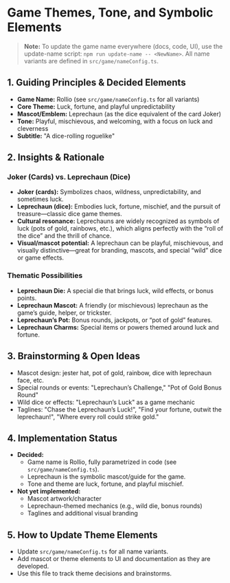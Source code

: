 # Game Themes, Tone, and Symbolic Elements

> **Note:** To update the game name everywhere (docs, code, UI), use the update-name script: `npm run update-name -- <NewName>`. All name variants are defined in `src/game/nameConfig.ts`.

## 1. Guiding Principles & Decided Elements

- **Game Name:** Rollio (see `src/game/nameConfig.ts` for all variants)
- **Core Theme:** Luck, fortune, and playful unpredictability
- **Mascot/Emblem:** Leprechaun (as the dice equivalent of the card Joker)
- **Tone:** Playful, mischievous, and welcoming, with a focus on luck and cleverness
- **Subtitle:** "A dice-rolling roguelike"

## 2. Insights & Rationale

### Joker (Cards) vs. Leprechaun (Dice)

- **Joker (cards):** Symbolizes chaos, wildness, unpredictability, and sometimes luck.
- **Leprechaun (dice):** Embodies luck, fortune, mischief, and the pursuit of treasure—classic dice game themes.
- **Cultural resonance:** Leprechauns are widely recognized as symbols of luck (pots of gold, rainbows, etc.), which aligns perfectly with the “roll of the dice” and the thrill of chance.
- **Visual/mascot potential:** A leprechaun can be playful, mischievous, and visually distinctive—great for branding, mascots, and special “wild” dice or game effects.

### Thematic Possibilities

- **Leprechaun Die:** A special die that brings luck, wild effects, or bonus points.
- **Leprechaun Mascot:** A friendly (or mischievous) leprechaun as the game’s guide, helper, or trickster.
- **Leprechaun’s Pot:** Bonus rounds, jackpots, or “pot of gold” features.
- **Leprechaun Charms:** Special items or powers themed around luck and fortune.

## 3. Brainstorming & Open Ideas

- Mascot design: jester hat, pot of gold, rainbow, dice with leprechaun face, etc.
- Special rounds or events: "Leprechaun’s Challenge," "Pot of Gold Bonus Round"
- Wild dice or effects: "Leprechaun’s Luck" as a game mechanic
- Taglines: "Chase the Leprechaun’s Luck!", "Find your fortune, outwit the leprechaun!", "Where every roll could strike gold."

## 4. Implementation Status

- **Decided:**
  - Game name is Rollio, fully parametrized in code (see `src/game/nameConfig.ts`).
  - Leprechaun is the symbolic mascot/guide for the game.
  - Tone and theme are luck, fortune, and playful mischief.
- **Not yet implemented:**
  - Mascot artwork/character
  - Leprechaun-themed mechanics (e.g., wild die, bonus rounds)
  - Taglines and additional visual branding

## 5. How to Update Theme Elements

- Update `src/game/nameConfig.ts` for all name variants.
- Add mascot or theme elements to UI and documentation as they are developed.
- Use this file to track theme decisions and brainstorms.
